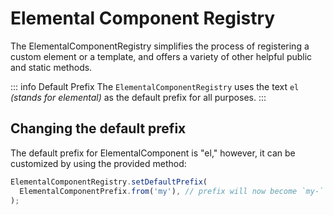 # Elemental Component Registry

The ElementalComponentRegistry simplifies the process of registering a custom element or a template, and offers a variety
of other helpful public and static methods.

::: info Default Prefix
The `ElementalComponentRegistry` uses the text `el` _(stands for elemental)_ as the default prefix
for all purposes.
:::

## Changing the default prefix

The default prefix for ElementalComponent is "el," however, it can be customized by using the provided method:

```ts
ElementalComponentRegistry.setDefaultPrefix(
  ElementalComponentPrefix.from('my'), // prefix will now become `my-`
);
```
